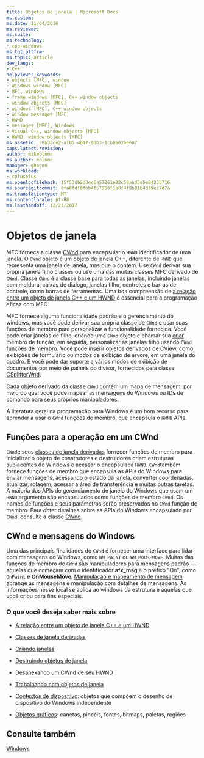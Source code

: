 ```yaml
---
title: Objetos de janela | Microsoft Docs
ms.custom: 
ms.date: 11/04/2016
ms.reviewer: 
ms.suite: 
ms.technology:
- cpp-windows
ms.tgt_pltfrm: 
ms.topic: article
dev_langs:
- C++
helpviewer_keywords:
- objects [MFC], window
- Windows window [MFC]
- MFC, windows
- frame windows [MFC], C++ window objects
- window objects [MFC]
- windows [MFC], C++ window objects
- window messages [MFC]
- HWND
- messages [MFC], Windows
- Visual C++, window objects [MFC]
- HWND, window objects [MFC]
ms.assetid: 28b33ce2-af05-4617-9d03-1cb9a02be687
caps.latest.revision: 
author: mikeblome
ms.author: mblome
manager: ghogen
ms.workload:
- cplusplus
ms.openlocfilehash: 15f53db2d0ec6a57261e22c58abd3e5e8423b716
ms.sourcegitcommit: 8fa8fdf0fbb4f57950f1e8f4f9b81b4d39ec7d7a
ms.translationtype: MT
ms.contentlocale: pt-BR
ms.lasthandoff: 12/21/2017
---
```

# <a name="window-objects"></a>Objetos de janela
MFC fornece a classe [CWnd](../mfc/reference/cwnd-class.md) para encapsular o `HWND` identificador de uma janela. O `CWnd` objeto é um objeto de janela C++, diferente de `HWND` que representa uma janela de janela, mas que o contém. Use `CWnd` derivar sua própria janela filho classes ou use uma das muitas classes MFC derivado de `CWnd`. Classe `CWnd` é a classe base para todas as janelas, incluindo janelas com moldura, caixas de diálogo, janelas filho, controles e barras de controle, como barras de ferramentas. Uma boa compreensão de [a relação entre um objeto de janela C++ e um HWND](../mfc/relationship-between-a-cpp-window-object-and-an-hwnd.md) é essencial para a programação eficaz com MFC.  
  
 MFC fornece alguma funcionalidade padrão e o gerenciamento do windows, mas você pode derivar sua própria classe de `CWnd` e usar suas funções de membro para personalizar a funcionalidade fornecida. Você pode criar janelas de filho, criando uma `CWnd` objeto e chamar sua [criar](../mfc/reference/cwnd-class.md#create) membro de função, em seguida, personalizar as janelas filho usando `CWnd` funções de membro. Você pode inserir objetos derivados de [CView](../mfc/reference/cview-class.md), como exibições de formulário ou modos de exibição de árvore, em uma janela do quadro. E você pode dar suporte a vários modos de exibição de documentos por meio de painéis do divisor, fornecidos pela classe [CSplitterWnd](../mfc/reference/csplitterwnd-class.md).  
  
 Cada objeto derivado da classe `CWnd` contém um mapa de mensagem, por meio do qual você pode mapear as mensagens do Windows ou IDs de comando para seus próprios manipuladores.  
  
 A literatura geral na programação para Windows é um bom recurso para aprender a usar o `CWnd` funções de membro, que encapsula o `HWND` APIs.  
  
## <a name="functions-for-operating-on-a-cwnd"></a>Funções para a operação em um CWnd  
 `CWnd`e seus [classes de janela derivadas](../mfc/derived-window-classes.md) fornecer funções de membro para inicializar o objeto de construtores e destruidores criam estruturas subjacentes do Windows e acessar o encapsulada `HWND`. `CWnd`também fornece funções de membro que encapsula as APIs do Windows para enviar mensagens, acessando o estado da janela, converter coordenadas, atualizar, rolagem, acessar a área de transferência e muitas outras tarefas. A maioria das APIs de gerenciamento de janela do Windows que usam um `HWND` argumento são encapsulados como funções de membro `CWnd`. Os nomes de funções e seus parâmetros serão preservados no `CWnd` função de membro. Para obter detalhes sobre as APIs do Windows encapsulado por `CWnd`, consulte a classe [CWnd](../mfc/reference/cwnd-class.md).  
  
## <a name="cwnd-and-windows-messages"></a>CWnd e mensagens do Windows  
 Uma das principais finalidades do `CWnd` é fornecer uma interface para lidar com mensagens do Windows, como `WM_PAINT` ou `WM_MOUSEMOVE`. Muitas das funções de membro de `CWnd` são manipuladores para mensagens padrão — aquelas que começam com o identificador **afx_msg** e o prefixo "On", como `OnPaint` e **OnMouseMove**. [Manipulação e mapeamento de mensagem](../mfc/message-handling-and-mapping.md) abrange as mensagens e manipulação com detalhes de mensagens. As informações nesse local se aplica ao windows da estrutura e aquelas que você criou para fins especiais.  
  
### <a name="what-do-you-want-to-know-more-about"></a>O que você deseja saber mais sobre  
  
-   [A relação entre um objeto de janela C++ e um HWND](../mfc/relationship-between-a-cpp-window-object-and-an-hwnd.md)  
  
-   [Classes de janela derivadas](../mfc/derived-window-classes.md)  
  
-   [Criando janelas](../mfc/creating-windows.md)  
  
-   [Destruindo objetos de janela](../mfc/destroying-window-objects.md)  
  
-   [Desanexando um CWnd de seu HWND](../mfc/detaching-a-cwnd-from-its-hwnd.md)  
  
-   [Trabalhando com objetos de janela](../mfc/working-with-window-objects.md)  
  
-   [Contextos de dispositivo](../mfc/device-contexts.md): objetos que compõem o desenho de dispositivo do Windows independente  
  
-   [Objetos gráficos](../mfc/graphic-objects.md): canetas, pincéis, fontes, bitmaps, paletas, regiões  
  
## <a name="see-also"></a>Consulte também  
 [Windows](../mfc/windows.md)

